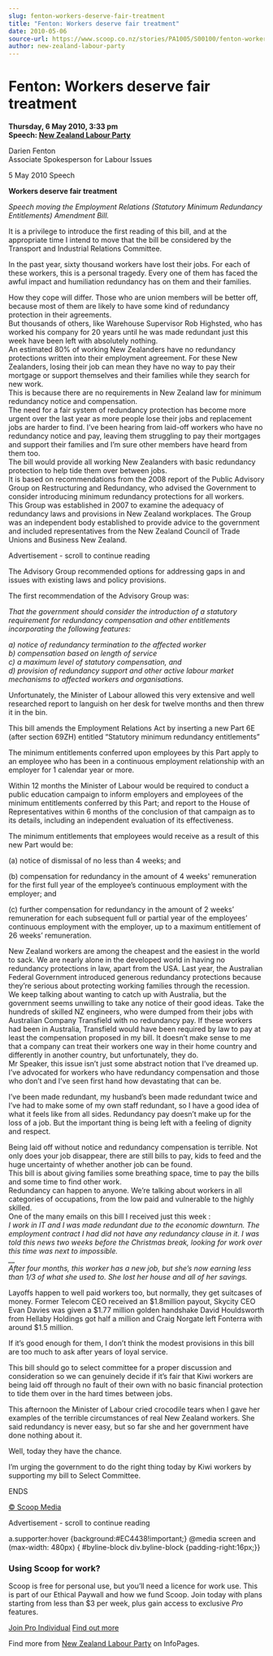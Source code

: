 ```yaml
---
slug: fenton-workers-deserve-fair-treatment
title: "Fenton: Workers deserve fair treatment"
date: 2010-05-06
source-url: https://www.scoop.co.nz/stories/PA1005/S00100/fenton-workers-deserve-fair-treatment.htm
author: new-zealand-labour-party
---
```

Fenton: Workers deserve fair treatment
======================================

**Thursday, 6 May 2010, 3:33 pm**  
**Speech: [New Zealand Labour Party](https://info.scoop.co.nz/New_Zealand_Labour_Party)**

Darien Fenton  
Associate Spokesperson for Labour Issues

5 May 2010 Speech

**Workers deserve fair treatment**

_Speech moving the Employment Relations (Statutory Minimum Redundancy Entitlements) Amendment Bill._

It is a privilege to introduce the first reading of this bill, and at the appropriate time I intend to move that the bill be considered by the Transport and Industrial Relations Committee.

In the past year, sixty thousand workers have lost their jobs. For each of these workers, this is a personal tragedy. Every one of them has faced the awful impact and humiliation redundancy has on them and their families.

How they cope will differ. Those who are union members will be better off, because most of them are likely to have some kind of redundancy protection in their agreements.  
But thousands of others, like Warehouse Supervisor Rob Highsted, who has worked his company for 20 years until he was made redundant just this week have been left with absolutely nothing.  
An estimated 80% of working New Zealanders have no redundancy protections written into their employment agreement. For these New Zealanders, losing their job can mean they have no way to pay their mortgage or support themselves and their families while they search for new work.  
This is because there are no requirements in New Zealand law for minimum redundancy notice and compensation.  
The need for a fair system of redundancy protection has become more urgent over the last year as more people lose their jobs and replacement jobs are harder to find. I’ve been hearing from laid-off workers who have no redundancy notice and pay, leaving them struggling to pay their mortgages and support their families and I’m sure other members have heard from them too.  
The bill would provide all working New Zealanders with basic redundancy protection to help tide them over between jobs.  
It is based on recommendations from the 2008 report of the Public Advisory Group on Restructuring and Redundancy, who advised the Government to consider introducing minimum redundancy protections for all workers.  
This Group was established in 2007 to examine the adequacy of redundancy laws and provisions in New Zealand workplaces. The Group was an independent body established to provide advice to the government and included representatives from the New Zealand Council of Trade Unions and Business New Zealand.

Advertisement - scroll to continue reading





The Advisory Group recommended options for addressing gaps in and issues with existing laws and policy provisions.

The first recommendation of the Advisory Group was:

_That the government should consider the introduction of a statutory requirement for redundancy compensation and other entitlements incorporating the following features:_

_a) notice of redundancy termination to the affected worker_  
_b) compensation based on length of service_  
_c) a maximum level of statutory compensation, and_  
_d) provision of redundancy support and other active labour market mechanisms to affected workers and organisations._

Unfortunately, the Minister of Labour allowed this very extensive and well researched report to languish on her desk for twelve months and then threw it in the bin.

This bill amends the Employment Relations Act by inserting a new Part 6E (after section 69ZH) entitled “Statutory minimum redundancy entitlements”

The minimum entitlements conferred upon employees by this Part apply to an employee who has been in a continuous employment relationship with an employer for 1 calendar year or more.

Within 12 months the Minister of Labour would be required to conduct a public education campaign to inform employers and employees of the minimum entitlements conferred by this Part; and report to the House of Representatives within 6 months of the conclusion of that campaign as to its details, including an independent evaluation of its effectiveness.

The minimum entitlements that employees would receive as a result of this new Part would be:

(a) notice of dismissal of no less than 4 weeks; and

(b) compensation for redundancy in the amount of 4 weeks' remuneration for the first full year of the employee’s continuous employment with the employer; and

(c) further compensation for redundancy in the amount of 2 weeks’ remuneration for each subsequent full or partial year of the employees’ continuous employment with the employer, up to a maximum entitlement of 26 weeks’ remuneration.

New Zealand workers are among the cheapest and the easiest in the world to sack. We are nearly alone in the developed world in having no redundancy protections in law, apart from the USA. Last year, the Australian Federal Government introduced generous redundancy protections because they’re serious about protecting working families through the recession.  
We keep talking about wanting to catch up with Australia, but the government seems unwilling to take any notice of their good ideas. Take the hundreds of skilled NZ engineers, who were dumped from their jobs with Australian Company Transfield with no redundancy pay. If these workers had been in Australia, Transfield would have been required by law to pay at least the compensation proposed in my bill. It doesn’t make sense to me that a company can treat their workers one way in their home country and differently in another country, but unfortunately, they do.  
Mr Speaker, this issue isn’t just some abstract notion that I’ve dreamed up. I’ve advocated for workers who have redundancy compensation and those who don’t and I’ve seen first hand how devastating that can be.

I’ve been made redundant, my husband’s been made redundant twice and I’ve had to make some of my own staff redundant, so I have a good idea of what it feels like from all sides. Redundancy pay doesn’t make up for the loss of a job. But the important thing is being left with a feeling of dignity and respect.

Being laid off without notice and redundancy compensation is terrible. Not only does your job disappear, there are still bills to pay, kids to feed and the huge uncertainty of whether another job can be found.  
This bill is about giving families some breathing space, time to pay the bills and some time to find other work.  
Redundancy can happen to anyone. We’re talking about workers in all categories of occupations, from the low paid and vulnerable to the highly skilled.  
One of the many emails on this bill I received just this week :  
_I work in IT and I was made redundant due to the economic downturn. The employment contract I had did not have any redundancy clause in it. I was told this news two weeks before the Christmas break, looking for work over this time was next to impossible.  
__  
After four months, this worker has a new job, but she’s now earning less than 1/3 of what she used to. She lost her house and all of her savings._

Layoffs happen to well paid workers too, but normally, they get suitcases of money. Former Telecom CEO received an $1.8million payout, Skycity CEO Evan Davies was given a $1.77 million golden handshake David Houldsworth from Hellaby Holdings got half a million and Craig Norgate left Fonterra with around $1.5 million.

If it’s good enough for them, I don’t think the modest provisions in this bill are too much to ask after years of loyal service.

This bill should go to select committee for a proper discussion and consideration so we can genuinely decide if it’s fair that Kiwi workers are being laid off through no fault of their own with no basic financial protection to tide them over in the hard times between jobs.

This afternoon the Minister of Labour cried crocodile tears when I gave her examples of the terrible circumstances of real New Zealand workers. She said redundancy is never easy, but so far she and her government have done nothing about it.

Well, today they have the chance.

I’m urging the government to do the right thing today by Kiwi workers by supporting my bill to Select Committee.

  
ENDS

[© Scoop Media](http://www.scoop.co.nz/about/terms.html)  

Advertisement - scroll to continue reading



a.supporter:hover {background:#EC4438!important;} @media screen and (max-width: 480px) { #byline-block div.byline-block {padding-right:16px;}}

### Using Scoop for work?

Scoop is free for personal use, but you’ll need a licence for work use. This is part of our Ethical Paywall and how we fund Scoop. Join today with plans starting from less than $3 per week, plus gain access to exclusive _Pro_ features.  
  
[Join Pro Individual](https://pro.scoop.co.nz/Individual/?from=ProIn24) [Find out more](https://pro.scoop.co.nz/using-scoop-for-work/?from=ProIn24)

Find more from [New Zealand Labour Party](https://info.scoop.co.nz/New_Zealand_Labour_Party) on InfoPages.
